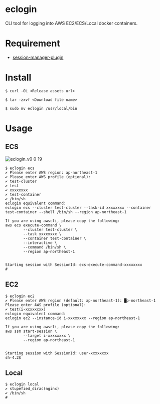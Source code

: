 # eclogin
CLI tool for logging into AWS EC2/ECS/Local docker containers.

# Requirement
- [session-manager-plugin](https://docs.aws.amazon.com/ja_jp/systems-manager/latest/userguide/session-manager-working-with-install-plugin.html)

# Install
```
$ curl -OL <Release assets url>

$ tar -zxvf <Download file name>

$ sudo mv eclogin /usr/local/bin
```

# Usage
## ECS
![eclogin_v0 0 19](https://github.com/user-attachments/assets/a10ad39c-4d33-4e81-8b92-da4fe19936ee)

```
$ eclogin ecs                                                                          
✔ Please enter AWS region: ap-northeast-1
✔ Please enter AWS profile (optional): 
✔ test-cluster
✔ test
✔ xxxxxxxx
✔ test-container
✔ /bin/sh
eclogin equivalent command:
eclogin ecs --cluster test-cluster --task-id xxxxxxxx --container test-container --shell /bin/sh --region ap-northeast-1

If you are using awscli, please copy the following:
aws ecs execute-command \
        --cluster test-cluster \
        --task xxxxxxxx \
        --container test-container \
        --interactive \
        --command /bin/sh \
        --region ap-northeast-1


Starting session with SessionId: ecs-execute-command-xxxxxxxx
# 
```

## EC2
```
$ eclogin ec2
✔ Please enter AWS region (default: ap-northeast-1): █p-northeast-1
Please enter AWS profile (optional): 
✔ test(i-xxxxxxxx)
eclogin equivalent command:
eclogin ec2 --instance-id i-xxxxxxxx --region ap-northeast-1

If you are using awscli, please copy the following:
aws ssm start-session \
        --target i-xxxxxxxx \
        --region ap-northeast-1


Starting session with SessionId: user-xxxxxxxx
sh-4.2$ 
```

## Local
```
$ eclogin local                                                                        
✔ stupefied_dirac(nginx)
✔ /bin/sh
# 
```